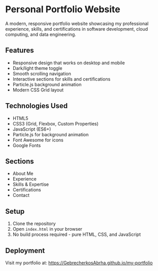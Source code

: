 # Personal Portfolio Website

A modern, responsive portfolio website showcasing my professional experience, skills, and certifications in software development, cloud computing, and data engineering.

## Features
- Responsive design that works on desktop and mobile
- Dark/light theme toggle
- Smooth scrolling navigation
- Interactive sections for skills and certifications
- Particle.js background animation
- Modern CSS Grid layout

## Technologies Used
- HTML5
- CSS3 (Grid, Flexbox, Custom Properties)
- JavaScript (ES6+)
- Particle.js for background animation
- Font Awesome for icons
- Google Fonts

## Sections
- About Me
- Experience
- Skills & Expertise
- Certifications
- Contact

## Setup
1. Clone the repository
2. Open `index.html` in your browser
3. No build process required - pure HTML, CSS, and JavaScript

## Deployment
Visit my portfolio at: https://GebrecherkosAbrha.github.io/my-portfolio
